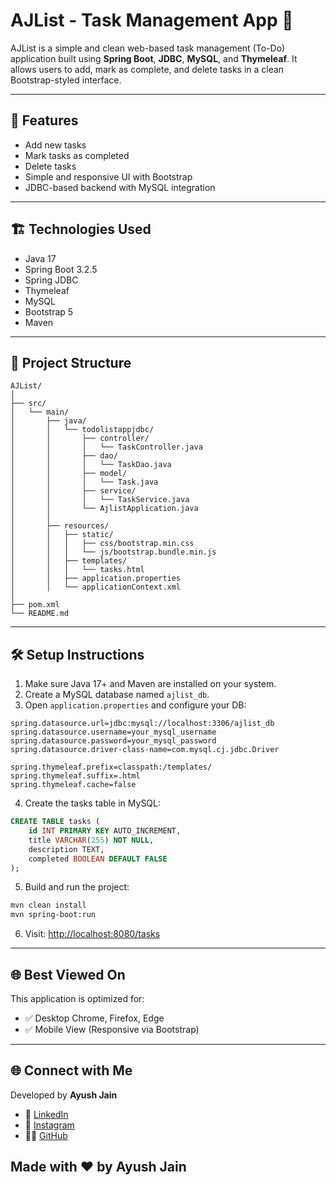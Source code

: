 
# AJList - Task Management App 📝

AJList is a simple and clean web-based task management (To-Do) application built using **Spring Boot**, **JDBC**, **MySQL**, and **Thymeleaf**. It allows users to add, mark as complete, and delete tasks in a clean Bootstrap-styled interface.

---

## 🚀 Features

- Add new tasks
- Mark tasks as completed
- Delete tasks
- Simple and responsive UI with Bootstrap
- JDBC-based backend with MySQL integration

---

## 🏗️ Technologies Used

- Java 17
- Spring Boot 3.2.5
- Spring JDBC
- Thymeleaf
- MySQL
- Bootstrap 5
- Maven

---

## 📂 Project Structure

```
AJList/
│
├── src/
│   └── main/
│       ├── java/
│       │   └── todolistappjdbc/
│       │       ├── controller/
│       │       │   └── TaskController.java
│       │       ├── dao/
│       │       │   └── TaskDao.java
│       │       ├── model/
│       │       │   └── Task.java
│       │       ├── service/
│       │       │   └── TaskService.java
│       │       └── AjlistApplication.java
│       │
│       ├── resources/
│       │   ├── static/
│       │   │   ├── css/bootstrap.min.css
│       │   │   └── js/bootstrap.bundle.min.js
│       │   ├── templates/
│       │   │   └── tasks.html
│       │   ├── application.properties
│       │   └── applicationContext.xml
│
├── pom.xml
└── README.md
```

---

## 🛠️ Setup Instructions

1. Make sure Java 17+ and Maven are installed on your system.
2. Create a MySQL database named `ajlist_db`.
3. Open `application.properties` and configure your DB:

```properties
spring.datasource.url=jdbc:mysql://localhost:3306/ajlist_db
spring.datasource.username=your_mysql_username
spring.datasource.password=your_mysql_password
spring.datasource.driver-class-name=com.mysql.cj.jdbc.Driver

spring.thymeleaf.prefix=classpath:/templates/
spring.thymeleaf.suffix=.html
spring.thymeleaf.cache=false
```

4. Create the tasks table in MySQL:

```sql
CREATE TABLE tasks (
    id INT PRIMARY KEY AUTO_INCREMENT,
    title VARCHAR(255) NOT NULL,
    description TEXT,
    completed BOOLEAN DEFAULT FALSE
);
```

5. Build and run the project:

```bash
mvn clean install
mvn spring-boot:run
```

6. Visit: [http://localhost:8080/tasks](http://localhost:8080/tasks)

---

## 🌐 Best Viewed On

This application is optimized for:

- ✅ Desktop Chrome, Firefox, Edge
- ✅ Mobile View (Responsive via Bootstrap)

---


## 🌐 Connect with Me
Developed by **Ayush Jain** 

- 💼 [LinkedIn](https://www.linkedin.com/in/ayushstack)
- 📸 [Instagram](https://www.instagram.com/ayushstack)
- 🧑‍💻 [GitHub](https://github.com/ayushstack)

Made with ❤️ by **Ayush Jain**
--- 

